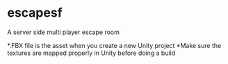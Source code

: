 # escapesf
A server side multi player escape room

*.FBX file is the asset when you create a new Unity project
*Make sure the textures are mapped properly in Unity before doing a build
